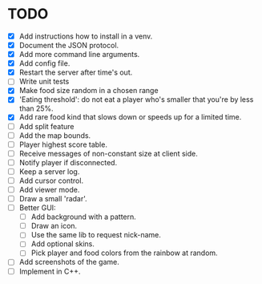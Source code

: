 TODO
====
* [X] Add instructions how to install in a venv.
* [X] Document the JSON protocol.
* [X] Add more command line arguments.
* [X] Add config file.
* [X] Restart the server after time's out.
* [ ] Write unit tests
* [X] Make food size random in a chosen range
* [X] 'Eating threshold': do not eat a player who's smaller that you're by less than 25%.
* [X] Add rare food kind that slows down or speeds up for a limited time.
* [ ] Add split feature
* [ ] Add the map bounds.
* [ ] Player highest score table.
* [ ] Receive messages of non-constant size at client side.
* [ ] Notify player if disconnected.
* [ ] Keep a server log.
* [ ] Add cursor control.
* [ ] Add viewer mode.
* [ ] Draw a small 'radar'.
* [ ] Better GUI:
  * [ ] Add background with a pattern.
  * [ ] Draw an icon.
  * [ ] Use the same lib to request nick-name.
  * [ ] Add optional skins.
  * [ ] Pick player and food colors from the rainbow at random.
* [ ] Add screenshots of the game.
* [ ] Implement in C++.